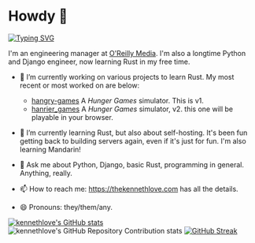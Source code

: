 # Howdy 👋

[![Typing SVG](https://readme-typing-svg.demolab.com?font=Fira+Code&weight=700&size=40&pause=1000&color=663399&center=true&multiline=true&repeat=false&width=435&height=100&lines=I'm+Kenneth+Love;or+K+Love+(klove))](https://git.io/typing-svg)

I'm an engineering manager at [O'Reilly Media](https://oreilly.com).
I'm also a longtime Python and Django engineer, now learning Rust in my free time.

- 🔭 I’m currently working on various projects to learn Rust. My most recent or most
  worked on are below:

  - [hangry-games](https://github.com/kennethlove/hangry-games) A _Hunger Games_ simulator. This is v1.
  - [hanrier_games](https://github.com/kennethlove/hangier_games) A _Hunger Games_ simulator, v2.
    this one will be playable in your browser.

- 🌱 I’m currently learning Rust, but also about self-hosting. It's been fun getting back
  to building servers again, even if it's just for fun. I'm also learning Mandarin!

- 💬 Ask me about Python, Django, basic Rust, programming in general. Anything, really.

- 📫 How to reach me: <https://thekennethlove.com> has all the details.

- 😄 Pronouns: they/them/any.

[![kennethlove's GitHub stats](https://github-readme-stats.vercel.app/api?username=kennethlove&show_icons=true&theme=transparent&show=reviews&hide_border=true)](https://github.com/anuraghazra/github-readme-stats)
![kennethlove's GitHub Repository Contribution stats](https://github-contributor-stats.vercel.app/api?username=kennethlove&show_icons=true&combine_all_yearly_contributions=true)
[![GitHub Streak](https://streak-stats.demolab.com/?user=kennethlove&theme=transparent&hide_border=true)](https://git.io/streak-stats)
